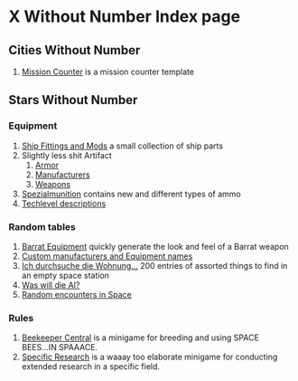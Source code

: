 # X Without Number Index page

## Cities Without Number

1. [Mission Counter](./CitiesWithoutNumber/Mission-Counter.md) is a mission counter template

## Stars Without Number

### Equipment

1. [Ship Fittings and Mods](./StarsWithoutNumber/Equipment/New-Ship-Fittings-and-Mods.md) a small collection of ship parts
2. Slightly less shit Artifact
   1. [Armor](./StarsWithoutNumber/Equipment/Slightly-Less-Shit-Artifact-Armour.md)
   2. [Manufacturers](./StarsWithoutNumber/Equipment/Slightly-Less-Shit-Artifact-Manufacturers.md)
   3. [Weapons](./StarsWithoutNumber/Equipment/Slightly-Less-Shit-Artifact-Weapons.md)
3. [Spezialmunition](./StarsWithoutNumber/Equipment/Spezialmunition.md) contains new and different types of ammo
4. [Techlevel descriptions](./StarsWithoutNumber/Equipment/Techlevel-Descriptions.md)

### Random tables

1. [Barrat Equipment](./StarsWithoutNumber/Random-Tables/Barrat-Equipment.md) quickly generate the look and feel of a Barrat weapon
2. [Custom manufacturers and Equipment names](./StarsWithoutNumber/Random-Tables/Custom-Manufacturer-and-Equipment-Names.md)
3. [Ich durchsuche die Wohnung...](./StarsWithoutNumber/Random-Tables/Ich-durchsuche-die-Wohnung.md) 200 entries of assorted things to find in an empty space station
4. [Was will die AI?](./StarsWithoutNumber/Random-Tables/Was-will-die-AI.md)
5. [Random encounters in Space](./StarsWithoutNumber/Random-Tables/Zufallsbegegnungen-zwischen-den-Sternen.md)

### Rules

1. [Beekeeper Central](./StarsWithoutNumber/Rules/Beekeeper-Central.md) is a minigame for breeding and using SPACE BEES...IN SPAAACE.
2. [Specific Research](./StarsWithoutNumber/Rules/Specific-Research-Minigame.md) is a waaay too elaborate minigame for conducting extended research in a specific field.
